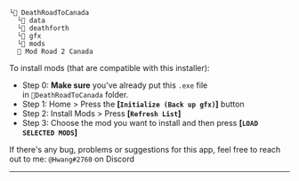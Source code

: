 ```
└📁 DeathRoadToCanada
  └📁 data
  └📁 deathforth
  └📁 gfx
  └📁 mods
  🐴 Mod Road 2 Canada
```
To install mods (that are compatible with this installer):
- Step 0: **Make sure** you've already put this `.exe` file  
in `📁DeathRoadToCanada` folder.
- Step 1: Home > Press the **\[`Initialize (Back up gfx)`\]** button
- Step 2: Install Mods > Press **\[`Refresh List`\]**
- Step 3: Choose the mod you want to install and then press **\[`LOAD SELECTED MODS`\]**


If there's any bug, problems or suggestions for this app, feel free to reach out to me: `@Hwang#2760` on Discord

---